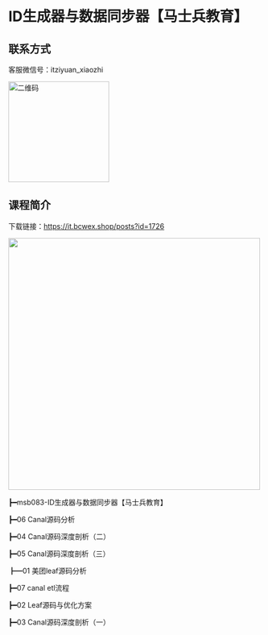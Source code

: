 # ID生成器与数据同步器【马士兵教育】

## 联系方式

客服微信号：itziyuan_xiaozhi

<img src="https://ziyuanyun.oss-cn-guangzhou.aliyuncs.com/common/20240614073449/666b82192834a.jpg" width="200" height="200" alt="二维码">

## 课程简介

下载链接：https://it.bcwex.shop/posts?id=1726

<img src="https://ziyuanyun.oss-cn-guangzhou.aliyuncs.com/yun/20240515183519/66448fe7d6165.jpg" width="500" alt="">

  ┣━msb083-ID生成器与数据同步器【马士兵教育】

 ┣━06 Canal源码分析

 ┣━04 Canal源码深度剖析（二）

 ┣━05 Canal源码深度剖析（三）

 ┣━01 美团leaf源码分析

 ┣━07 canal etl流程

 ┣━02 Leaf源码与优化方案

 ┣━03 Canal源码深度剖析（一）

  